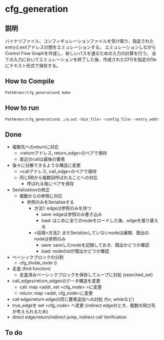 # cfg_generation

## 説明
バイナリファイル、コンフィギュレーションファイルを受け取り、指定されたentryとexitアドレスの間をエミュレーションする。
エミュレーションしながらControl Flow Graphを作成し、新しいパスを通るための入力の計算を行う。
全ての入力においてエミュレーションを終了した後、作成されたCFGを指定のfileにテキスト形式で保存する。

## How to Compile
```bash
PathArmor/cfg_generation$ make
```

## How to run
```bash
PathArmor/cfg_generation$ ./a.out <bin_file> <config_file> <entry_addr> <exit_addr> <save_file>
```

## Done

* 複数先へのreturnに対応
  * <returnアドレス, return_edge>のペアで保持
  * 直近のcallは最後の要素
* 後々に分解できるような構造に変更
  * <callアドレス, call_edge>のペアで保持
  * 同じBBから複数回呼ばれることへの対応
    * 呼ばれる毎にペアを保存
* Serializationの修正
  * 複数からの参照に対応
    * 参照のみをSerializeする
      * 方法1: edgeは参照のみを持つ
         * save: edgeは参照のみ書き込み
         * load: はじめに全てのnodeをロードした後、edgeを張り替える
      * <採用>方法2: まだSerializeしていないnodeは展開、既出のnodeは参照のみ
         * save: saveしたnodeを記録しておき、既出かどうか確認
         * load: nodeのidが既出かどうか確認
* ベーシックブロックの分割
  * cfg_divide_node ()
* 走査 (find function)
  * 走査済みベーシックブロックを保存してループに対処 (searched_set)
* call_edges/return_edgesのデータ構造を変更
  * call: map <addr, set <cfg_node> >に変更
  * return: map <addr, cfg_node>に変更
* call edge/return edgeの同じ要素追加への対処 (for, whileなど)
* true\_edgeを set <cfg\_node> へ変更 (indirect edgeのとき、複数の飛び先が考えられるため)
* direct edge/return/indirect jump, indirect call Verification

## To do

